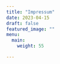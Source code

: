 ```yaml
---
title: "Impressum"
date: 2023-04-15
draft: false
featured_image: ""
menu:
  main:
    weight: 55

---
```

